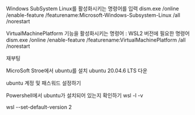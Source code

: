 Windows SubSystem Linux를 활성화시키는 명령어를 입력
dism.exe /online /enable-feature /featurename:Microsoft-Windows-Subsystem-Linux /all /norestart

VirtualMachinePlatform 기능을 활성화시키는 명령어 : WSL2 버전에 필요한 명령어
dism.exe /online /enable-feature /featurename:VirtualMachinePlatform /all /norestart

재부팅

MicroSoft Stroe에서 ubuntu를 설치
ubuntu 20.04.6 LTS 다운

ubuntu 계정 및 패스워드 설정하기

Powershell에서 ubuntu가 설치되어 있는지 확인하기
wsl -l -v

wsl --set-default-version 2
